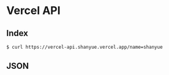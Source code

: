 # Vercel API

## Index

``` bash
$ curl https://vercel-api.shanyue.vercel.app/name=shanyue
```

## JSON

